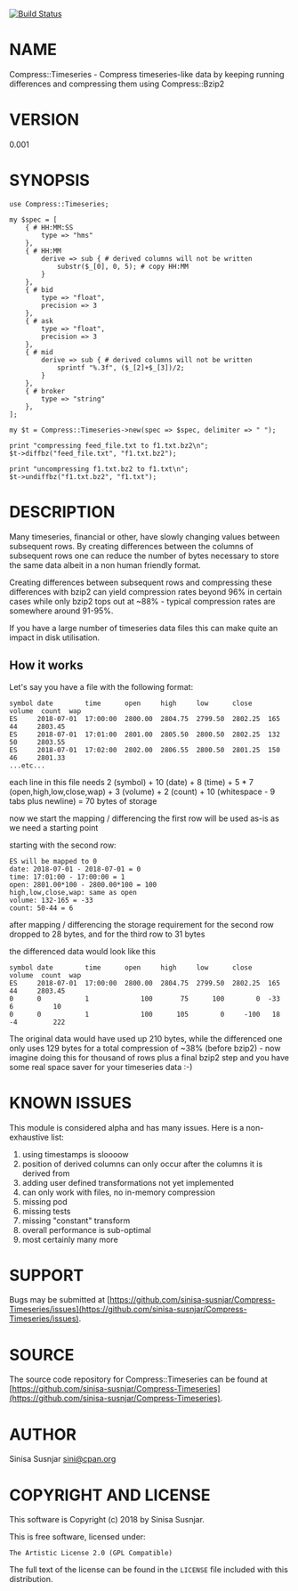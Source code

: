 [![Build Status](https://travis-ci.org/sinisa-susnjar/Compress-Timeseries.svg?branch=master)](https://travis-ci.org/sinisa-susnjar/Compress-Timeseries)

# NAME

Compress::Timeseries - Compress timeseries-like data by keeping running differences and compressing them using Compress::Bzip2

# VERSION

0.001

# SYNOPSIS

    use Compress::Timeseries;

    my $spec = [
        { # HH:MM:SS
            type => "hms"
        },
        { # HH:MM
            derive => sub { # derived columns will not be written
                substr($_[0], 0, 5); # copy HH:MM
            }
        },
        { # bid
            type => "float",
            precision => 3
        },
        { # ask
            type => "float",
            precision => 3
        },
        { # mid
            derive => sub { # derived columns will not be written
                sprintf "%.3f", ($_[2]+$_[3])/2;
            }
        },
        { # broker
            type => "string"
        },
    ];

    my $t = Compress::Timeseries->new(spec => $spec, delimiter => " ");

    print "compressing feed_file.txt to f1.txt.bz2\n";
    $t->diffbz("feed_file.txt", "f1.txt.bz2");

    print "uncompressing f1.txt.bz2 to f1.txt\n";
    $t->undiffbz("f1.txt.bz2", "f1.txt");

# DESCRIPTION

Many timeseries, financial or other, have slowly changing values between subsequent rows.
By creating differences between the columns of subsequent rows one can reduce the number
of bytes necessary to store the same data albeit in a non human friendly format.

Creating differences between subsequent rows and compressing these differences with bzip2
can yield compression rates beyond 96% in certain cases while only bzip2 tops out at ~88% -
typical compression rates are somewhere around 91-95%.

If you have a large number of timeseries data files this can make quite an impact in
disk utilisation.

## How it works

Let's say you have a file with the following format:

    symbol date        time      open     high     low      close    volume  count  wap
    ES     2018-07-01  17:00:00  2800.00  2804.75  2799.50  2802.25  165     44     2803.45
    ES     2018-07-01  17:01:00  2801.00  2805.50  2800.50  2802.25  132     50     2803.55
    ES     2018-07-01  17:02:00  2802.00  2806.55  2800.50  2801.25  150     46     2801.33
    ...etc...

each line in this file needs 2 (symbol) + 10 (date) + 8 (time) + 5 * 7 (open,high,low,close,wap) +
3 (volume) + 2 (count) + 10 (whitespace - 9 tabs plus newline) = 70 bytes of storage

now we start the mapping / differencing
the first row will be used as-is as we need a starting point

starting with the second row:

    ES will be mapped to 0
    date: 2018-07-01 - 2018-07-01 = 0
    time: 17:01:00 - 17:00:00 = 1
    open: 2801.00*100 - 2800.00*100 = 100
    high,low,close,wap: same as open
    volume: 132-165 = -33
    count: 50-44 = 6

after mapping / differencing the storage requirement for the second row dropped to 28 bytes,
and for the third row to 31 bytes

the differenced data would look like this

    symbol date        time      open     high     low      close    volume  count  wap
    ES     2018-07-01  17:00:00  2800.00  2804.75  2799.50  2802.25  165     44     2803.45
    0      0           1             100       75      100        0  -33      6          10
    0      0           1             100      105        0     -100   18     -4         222

The original data would have used up 210 bytes, while the differenced one only uses 129 bytes
for a total compression of ~38% (before bzip2) - now imagine doing this for thousand of rows
plus a final bzip2 step and you have some real space saver for your timeseries data :-)

# KNOWN ISSUES

This module is considered alpha and has many issues. Here is a non-exhaustive list:
1) using timestamps is sloooow
2) position of derived columns can only occur after the columns it is derived from
3) adding user defined transformations not yet implemented
4) can only work with files, no in-memory compression
5) missing pod
6) missing tests
7) missing "constant" transform
8) overall performance is sub-optimal
9) most certainly many more

# SUPPORT

Bugs may be submitted at [https://github.com/sinisa-susnjar/Compress-Timeseries/issues](https://github.com/sinisa-susnjar/Compress-Timeseries/issues).

# SOURCE

The source code repository for Compress::Timeseries can be found at [https://github.com/sinisa-susnjar/Compress-Timeseries](https://github.com/sinisa-susnjar/Compress-Timeseries).

# AUTHOR

Sinisa Susnjar <sini@cpan.org>

# COPYRIGHT AND LICENSE

This software is Copyright (c) 2018 by Sinisa Susnjar.

This is free software, licensed under:

    The Artistic License 2.0 (GPL Compatible)

The full text of the license can be found in the
`LICENSE` file included with this distribution.


